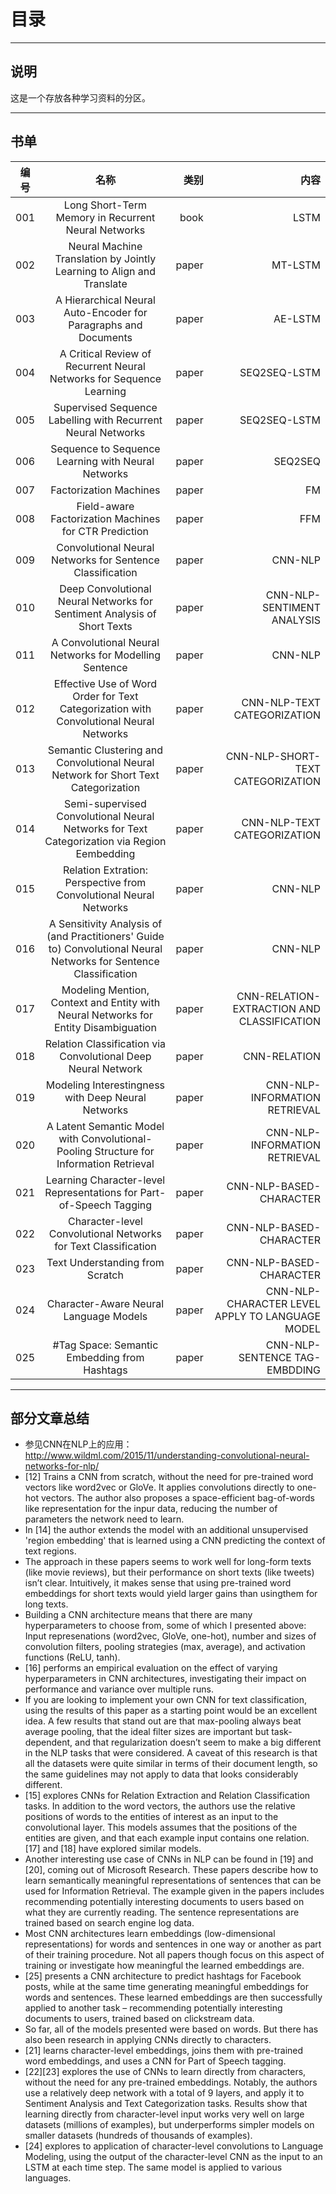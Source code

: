 # 目录

--------

## 说明

这是一个存放各种学习资料的分区。

--------

## 书单

编号|名称|类别|内容
---|:---:|---:|---:
001|Long Short-Term Memory in Recurrent Neural Networks|book|LSTM
002|Neural Machine Translation by Jointly Learning to Align and Translate|paper|MT-LSTM
003|A Hierarchical Neural Auto-Encoder for Paragraphs and Documents|paper|AE-LSTM
004|A Critical Review of Recurrent Neural Networks for Sequence Learning|paper|SEQ2SEQ-LSTM
005|Supervised Sequence Labelling with Recurrent Neural Networks|paper|SEQ2SEQ-LSTM
006|Sequence to Sequence Learning with Neural Networks|paper|SEQ2SEQ
007|Factorization Machines|paper|FM
008|Field-aware Factorization Machines for CTR Prediction|paper|FFM
009|Convolutional Neural Networks for Sentence Classification|paper|CNN-NLP
010|Deep Convolutional Neural Networks for Sentiment Analysis of Short Texts|paper|CNN-NLP-SENTIMENT ANALYSIS
011|A Convolutional Neural Networks for Modelling Sentence|paper|CNN-NLP
012|Effective Use of Word Order for Text Categorization with Convolutional Neural Networks|paper|CNN-NLP-TEXT CATEGORIZATION
013|Semantic Clustering and Convolutional Neural Network for Short Text Categorization|paper|CNN-NLP-SHORT-TEXT CATEGORIZATION
014|Semi-supervised Convolutional Neural Networks for Text Categorization via Region Eembedding|paper|CNN-NLP-TEXT CATEGORIZATION
015|Relation Extration: Perspective from Convolutional Neural Networks|paper|CNN-NLP
016|A Sensitivity Analysis of (and Practitioners' Guide to) Convolutional Neural Networks for Sentence Classification|paper|CNN-NLP
017|Modeling Mention, Context and Entity with Neural Networks for Entity Disambiguation|paper|CNN-RELATION-EXTRACTION AND CLASSIFICATION
018|Relation Classification via Convolutional Deep Neural Network|paper|CNN-RELATION
019|Modeling Interestingness with Deep Neural Networks|paper|CNN-NLP-INFORMATION RETRIEVAL
020|A Latent Semantic Model with Convolutional-Pooling Structure for Information Retrieval|paper|CNN-NLP-INFORMATION RETRIEVAL
021|Learning Character-level Representations for Part-of-Speech Tagging|paper|CNN-NLP-BASED-CHARACTER
022|Character-level Convolutional Networks for Text Classification|paper|CNN-NLP-BASED-CHARACTER
023|Text Understanding from Scratch|paper|CNN-NLP-BASED-CHARACTER
024|Character-Aware Neural Language Models|paper|CNN-NLP-CHARACTER LEVEL APPLY TO LANGUAGE MODEL
025|#Tag Space: Semantic Embedding from Hashtags|paper|CNN-NLP-SENTENCE TAG-EMBDDING

---------------

## 部分文章总结
- 参见CNN在NLP上的应用：http://www.wildml.com/2015/11/understanding-convolutional-neural-networks-for-nlp/
- [12] Trains a CNN from scratch, without the need for pre-trained word vectors like word2vec or GloVe. It applies convolutions directly to one-hot vectors. The author also proposes a space-efficient bag-of-words like representation for the inpur data, reducing the number of parameters the network need to learn.
- In [14] the author extends the model with an additional unsupervised 'region embedding' that is learned using a CNN predicting the context of text regions. 
- The approach in these papers seems to work well for long-form texts (like movie reviews),  but their performance on short texts (like tweets) isn’t clear. Intuitively, it makes sense that using pre-trained word embeddings for short texts would yield larger gains than usingthem for long texts. 
- Building a CNN architecture means that there are many hyperparameters to choose from, some of which I presented above: Input represenations (word2vec, GloVe, one-hot), number and sizes of convolution filters, pooling strategies (max, average), and activation functions (ReLU, tanh).
- [16] performs an empirical evaluation on the effect of varying hyperparameters in CNN architectures, investigating their impact on performance and variance over multiple runs. 
- If you are looking to implement your own CNN for text classification, using the results of this paper as a starting point would be an excellent idea. A few results that stand out are that max-pooling always beat average pooling, that the ideal filter sizes are important but task-dependent, and that regularization doesn’t seem to make a big different in the NLP tasks that were considered. A caveat of this research is that all the datasets were quite similar in terms of their document length, so the same guidelines may not apply to data that looks considerably different.
- [15] explores CNNs for  Relation Extraction and Relation Classification tasks. In addition to the word vectors, the authors use the relative positions of words to the entities of interest as an input to the convolutional layer. This models assumes that the positions of the entities are given, and that each example input contains one relation. [17] and [18] have explored similar models.
- Another interesting use case of CNNs in NLP can be found in [19] and [20], coming out of Microsoft Research. These papers describe how to learn semantically meaningful representations of sentences that can be used for Information Retrieval. The example given in the papers includes recommending potentially interesting documents to users based on what they are currently reading. The sentence representations are trained based on search engine log data.
- Most CNN architectures learn embeddings (low-dimensional representations) for words and sentences in one way or another as part of their training procedure. Not all papers though focus on this aspect of training or investigate how meaningful the learned embeddings are.
- [25] presents a CNN architecture to predict hashtags for Facebook posts, while at the same time generating meaningful embeddings for words and sentences. These learned embeddings are then successfully applied to another task – recommending potentially interesting documents to users, trained based on clickstream data.
- So far, all of the models presented were based on words. But there has also been research in applying CNNs directly to characters. 
- [21] learns character-level embeddings, joins them with pre-trained word embeddings, and uses a CNN for Part of Speech tagging. 
- [22][23] explores the use of CNNs to learn directly from characters, without the need for any pre-trained embeddings. Notably, the authors use a relatively deep network with a total of 9 layers, and apply it to Sentiment Analysis and Text Categorization tasks. Results show that learning directly from character-level input works very well on large datasets (millions of examples), but underperforms simpler models on smaller datasets (hundreds of thousands of examples). 
- [24] explores to application of character-level convolutions to Language Modeling, using the output of the character-level CNN as the input to an LSTM at each time step. The same model is applied to various languages.